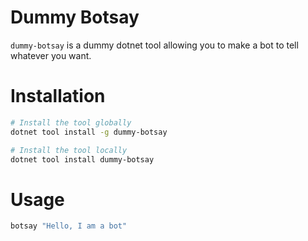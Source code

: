 # Dummy Botsay

`dummy-botsay` is a dummy dotnet tool allowing you to make a bot to tell whatever you want.

# Installation

```bash
# Install the tool globally
dotnet tool install -g dummy-botsay

# Install the tool locally
dotnet tool install dummy-botsay
```


# Usage

```bash
botsay "Hello, I am a bot"
```

